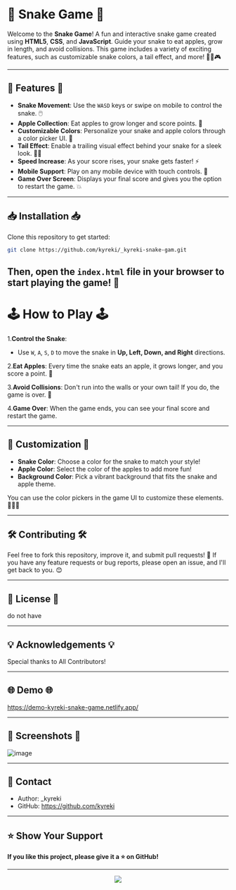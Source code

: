 # 🐍 **Snake Game** 🍏

Welcome to the **Snake Game**! A fun and interactive snake game created using **HTML5**, **CSS**, and **JavaScript**. Guide your snake to eat apples, grow in length, and avoid collisions. This game includes a variety of exciting features, such as customizable snake colors, a tail effect, and more! 🐍🍏🎮

---

## 🌱 **Features** 🌱
- **Snake Movement**: Use the `WASD` keys or swipe on mobile to control the snake. 🖱️
- **Apple Collection**: Eat apples to grow longer and score points. 🍏
- **Customizable Colors**: Personalize your snake and apple colors through a color picker UI. 🎨
- **Tail Effect**: Enable a trailing visual effect behind your snake for a sleek look. 🐍✨
- **Speed Increase**: As your score rises, your snake gets faster! ⚡
- **Mobile Support**: Play on any mobile device with touch controls. 📱
- **Game Over Screen**: Displays your final score and gives you the option to restart the game. 💥

---

## 📥 **Installation** 📥

Clone this repository to get started:

```bash
git clone https://github.com/kyreki/_kyreki-snake-gam.git
```

Then, open the `index.html` file in your browser to start playing the game! 🌟
---
# 🕹️ How to Play 🕹️

1.**Control the Snake**:
- Use `W`, `A`, `S`, `D` to move the snake in **Up, Left, Down, and Right** directions.

2.**Eat Apples**: Every time the snake eats an apple, it grows longer, and you score a point. 🍏

3.**Avoid Collisions**: Don't run into the walls or your own tail! If you do, the game is over. 🚫

4.**Game Over**: When the game ends, you can see your final score and restart the game.

---

## 🎨 Customization 🎨

- **Snake Color**: Choose a color for the snake to match your style!
- **Apple Color**: Select the color of the apples to add more fun!
- **Background Color**: Pick a vibrant background that fits the snake and apple theme.

You can use the color pickers in the game UI to customize these elements. 🌿🍏🌿

----

## 🛠️ Contributing 🛠️

Feel free to fork this repository, improve it, and submit pull requests! 🌟 If you have any feature requests or bug reports, please open an issue, and I'll get back to you. 😊

---


## 📜 License 📜
do not have

---

## 💡 Acknowledgements 💡

Special thanks to All Contributors!

---

## 🌐 Demo 🌐

https://demo-kyreki-snake-game.netlify.app/

---
## 📸 Screenshots 📸


![image](https://github.com/user-attachments/assets/392bf884-379c-401c-bccf-815017517215)

---

## 📧 Contact

- Author: _kyreki
- GitHub: https://github.com/kyreki

---

## ⭐ Show Your Support

**If you like this project, please give it a ⭐ on GitHub!**

---

<div align="center">
  <img src="https://capsule-render.vercel.app/api?type=waving&height=145&color=gradient&text=Thank+You&section=footer&reversal=false&animation=blinking&textBg=false&fontAlignY=75" />
</div>
